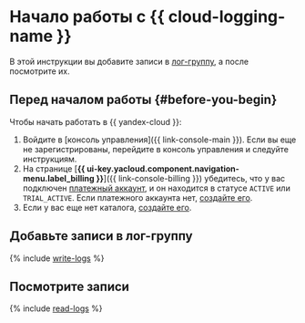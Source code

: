 # Начало работы с {{ cloud-logging-name }}

В этой инструкции вы добавите записи в [лог-группу](./concepts/log-group.md), а после посмотрите их.

## Перед началом работы {#before-you-begin}

Чтобы начать работать в {{ yandex-cloud }}:
1. Войдите в [консоль управления]({{ link-console-main }}). Если вы еще не зарегистрированы, перейдите в консоль управления и следуйте инструкциям.
1. На странице [**{{ ui-key.yacloud.component.navigation-menu.label_billing }}**]({{ link-console-billing }}) убедитесь, что у вас подключен [платежный аккаунт](../billing/concepts/billing-account.md), и он находится в статусе `ACTIVE` или `TRIAL_ACTIVE`. Если платежного аккаунта нет, [создайте его](../billing/quickstart/index.md#create_billing_account).
1. Если у вас еще нет каталога, [создайте его](../resource-manager/operations/folder/create.md).

## Добавьте записи в лог-группу

{% include [write-logs](../_includes/logging/write-logs.md) %}

## Посмотрите записи

{% include [read-logs](../_includes/logging/read-logs.md) %}
